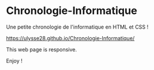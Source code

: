 # Chronologie-Informatique

Une petite chronologie de l'informatique en HTML et CSS !

https://ulysse28.github.io/Chronologie-Informatique/

This web page is responsive.

Enjoy !


